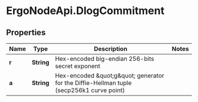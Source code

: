 # ErgoNodeApi.DlogCommitment

## Properties

Name | Type | Description | Notes
------------ | ------------- | ------------- | -------------
**r** | **String** | Hex-encoded big-endian 256-bits secret exponent | 
**a** | **String** | Hex-encoded \&quot;g\&quot; generator for the Diffie-Hellman tuple (secp256k1 curve point) | 


